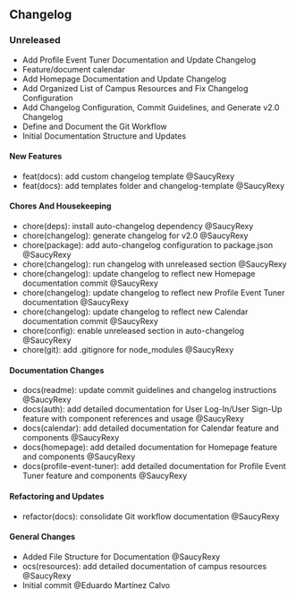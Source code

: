 ## Changelog






### Unreleased



- Add Profile Event Tuner Documentation and Update Changelog
- Feature/document calendar
- Add Homepage Documentation and Update Changelog
- Add Organized List of Campus Resources and Fix Changelog Configuration
- Add Changelog Configuration, Commit Guidelines, and Generate v2.0 Changelog
- Define and Document the Git Workflow
- Initial Documentation Structure and Updates




#### New Features

- feat(docs): add custom changelog template @SaucyRexy 
- feat(docs): add templates folder and changelog-template @SaucyRexy 


#### Chores And Housekeeping

- chore(deps): install auto-changelog dependency @SaucyRexy 
- chore(changelog): generate changelog for v2.0 @SaucyRexy 
- chore(package): add auto-changelog configuration to package.json @SaucyRexy 
- chore(changelog): run changelog with unreleased section @SaucyRexy 
- chore(changelog): update changelog to reflect new Homepage documentation commit @SaucyRexy 
- chore(changelog): update changelog to reflect new Profile Event Tuner documentation @SaucyRexy 
- chore(changelog): update changelog to reflect new Calendar documentation commit @SaucyRexy 
- chore(config): enable unreleased section in auto-changelog @SaucyRexy 
- chore(git): add .gitignore for node_modules @SaucyRexy 

#### Documentation Changes

- docs(readme): update commit guidelines and changelog instructions @SaucyRexy 
- docs(auth): add detailed documentation for User Log-In/User Sign-Up feature with component references and usage @SaucyRexy 
- docs(calendar): add detailed documentation for Calendar feature and components @SaucyRexy 
- docs(homepage): add detailed documentation for Homepage feature and components @SaucyRexy 
- docs(profile-event-tuner): add detailed documentation for Profile Event Tuner feature and components @SaucyRexy 

#### Refactoring and Updates

- refactor(docs): consolidate Git workflow documentation @SaucyRexy 




#### General Changes

- Added File Structure for Documentation @SaucyRexy 
- ocs(resources): add detailed documentation of campus resources @SaucyRexy 
- Initial commit @Eduardo Martínez Calvo 

